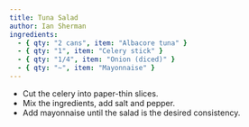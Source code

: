 ```yaml
---
title: Tuna Salad
author: Ian Sherman
ingredients:
  - { qty: "2 cans", item: "Albacore tuna" }
  - { qty: "1", item: "Celery stick" }
  - { qty: "1/4", item: "Onion (diced)" }
  - { qty: "~", item: "Mayonnaise" }
---
```

- Cut the celery into paper-thin slices.
- Mix the ingredients, add salt and pepper.
- Add mayonnaise until the salad is the desired consistency.